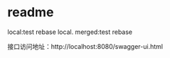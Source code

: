 # readme
local:test rebase local.
merged:test rebase

接口访问地址：http://localhost:8080/swagger-ui.html


